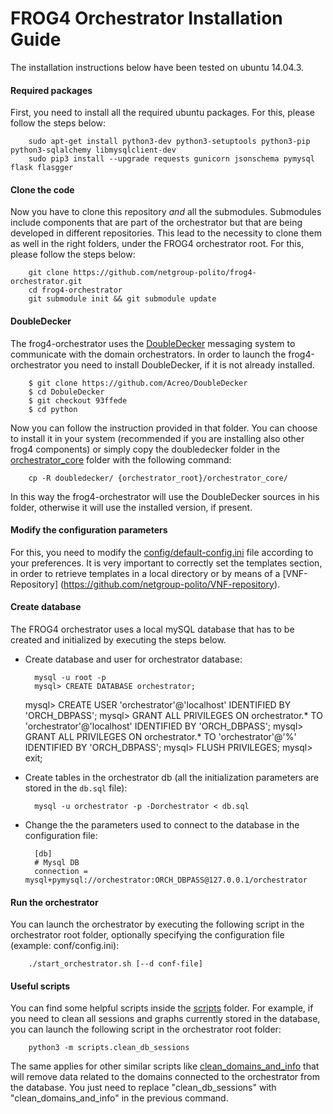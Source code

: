 # FROG4 Orchestrator Installation Guide

The installation instructions below have been tested on ubuntu 14.04.3.

#### Required packages
First, you need to install all the required ubuntu packages. For this, please follow the steps below:
    
        sudo apt-get install python3-dev python3-setuptools python3-pip python3-sqlalchemy libmysqlclient-dev
		sudo pip3 install --upgrade requests gunicorn jsonschema pymysql flask flasgger

#### Clone the code
Now you have to clone this repository _and_ all the submodules. Submodules include components that are part of the orchestrator but that are being developed in different repositories. This lead to the necessity to clone them as well in the right folders, under the FROG4 orchestrator root. For this, please follow the steps below:

        git clone https://github.com/netgroup-polito/frog4-orchestrator.git
        cd frog4-orchestrator
        git submodule init && git submodule update

#### DoubleDecker
The frog4-orchestrator uses the [DoubleDecker](https://github.com/Acreo/DoubleDecker) messaging system to communicate with the domain orchestrators. In order to launch the frog4-orchestrator you need to install DoubleDecker, if it is not already installed.

		$ git clone https://github.com/Acreo/DoubleDecker
		$ cd DobuleDecker 
		$ git checkout 93ffede
		$ cd python
Now you can follow the instruction provided in that folder. You can choose to install it in your system (recommended if you are installing also other frog4 components) or simply copy the doubledecker folder in the [orchestrator_core](orchestrator_core) folder with the following command:

		cp -R doubledecker/ {orchestrator_root}/orchestrator_core/
In this way the frog4-orchestrator will use the DoubleDecker sources in his folder, otherwise it will use the installed version, if present.

#### Modify the configuration parameters
For this, you need to modify the [config/default-config.ini](config/default-config.ini) file according to your preferences. It is very important to correctly set the templates section, in order to retrieve templates in a local directory or by means of a [VNF-Repository] (https://github.com/netgroup-polito/VNF-repository).

#### Create database
The FROG4 orchestrator uses a local mySQL database that has to be created and initialized by executing the steps below.

- Create database and user for orchestrator database:
	    
        mysql -u root -p
        mysql> CREATE DATABASE orchestrator;
	mysql> CREATE USER 'orchestrator'@'localhost' IDENTIFIED BY 'ORCH_DBPASS';
        mysql> GRANT ALL PRIVILEGES ON orchestrator.* TO 'orchestrator'@'localhost' IDENTIFIED BY 'ORCH_DBPASS';
        mysql> GRANT ALL PRIVILEGES ON orchestrator.* TO 'orchestrator'@'%' IDENTIFIED BY 'ORCH_DBPASS';
	mysql> FLUSH PRIVILEGES;
        mysql> exit;
    
- Create tables in the orchestrator db (all the initialization parameters are stored in the ``db.sql`` file):
    
        mysql -u orchestrator -p -Dorchestrator < db.sql

- Change the the parameters used to connect to the database in the configuration file:

        [db]
        # Mysql DB
        connection = mysql+pymysql://orchestrator:ORCH_DBPASS@127.0.0.1/orchestrator
        
#### Run the orchestrator
You can launch the orchestrator by executing the following script in the orchestrator root folder, optionally specifying the configuration file (example: conf/config.ini):
        
        ./start_orchestrator.sh [--d conf-file]

#### Useful scripts
You can find some helpful scripts inside the [scripts](scripts) folder. For example, if you need to clean all sessions and graphs currently stored in the database, you can launch the following script in the orchestrator root folder:
        
        python3 -m scripts.clean_db_sessions

The same applies for other similar scripts like [clean_domains_and_info](scripts/clean_domains_and_info.py) that will remove data related to the domains connected to the orchestrator from the database. You just need to replace "clean_db_sessions" with "clean_domains_and_info" in the previous command.

